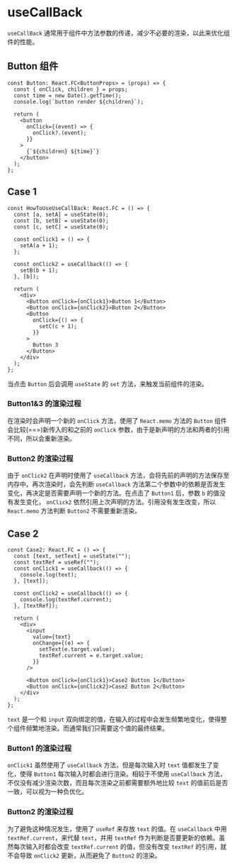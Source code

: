 # useCallBack

`useCallBack` 通常用于组件中方法参数的传递，减少不必要的渲染，以此来优化组件的性能。

## Button 组件

```
const Button: React.FC<ButtonProps> = (props) => {
  const { onClick, children } = props;
  const time = new Date().getTime();
  console.log(`button render ${children}`);

  return (
    <button
      onClick={(event) => {
        onClick?.(event);
      }}
    >
      {`${children} ${time}`}
    </button>
  );
};
```

## Case 1

```
const HowToUseUseCallBack: React.FC = () => {
  const [a, setA] = useState(0);
  const [b, setB] = useState(0);
  const [c, setC] = useState(0);

  const onClick1 = () => {
    setA(a + 1);
  };

  const onClick2 = useCallback(() => {
    setB(b + 1);
  }, [b]);

  return (
    <div>
      <Button onClick={onClick1}>Button 1</Button>
      <Button onClick={onClick2}>Button 2</Button>
      <Button
        onClick={() => {
          setC(c + 1);
        }}
      >
        Button 3
      </Button>
    </div>
  );
};
```

当点击 `Button` 后会调用 `useState` 的 `set` 方法，来触发当前组件的渲染。

### Button1&3 的渲染过程

在渲染时会声明一个新的 `onClick` 方法，使用了 `React.memo` 方法的 `Button` 组件会比较(===)新传入的和之前的 `onClick` 参数，由于是新声明的方法和两者的引用不同，所以会重新渲染。

### Button2 的渲染过程

由于 `onClick2` 在声明时使用了 `useCallback` 方法，会将先前的声明的方法保存至内存中。再次渲染时，会先判断 `useCallback` 方法第二个参数中的依赖是否发生变化，再决定是否需要声明一个新的方法。在点击了 `Button1` 后，参数 `b` 的值没有发生变化， `onClick2` 依然引用上次声明的方法。引用没有发生改变，所以 `React.memo` 方法判断 `Button2` 不需要重新渲染。

## Case 2

```
const Case2: React.FC = () => {
  const [text, setText] = useState("");
  const textRef = useRef("");
  const onClick1 = useCallback(() => {
    console.log(text);
  }, [text]);

  const onClick2 = useCallback(() => {
    console.log(textRef.current);
  }, [textRef]);

  return (
    <div>
      <input
        value={text}
        onChange={(e) => {
          setText(e.target.value);
          textRef.current = e.target.value;
        }}
      />

      <Button onClick={onClick1}>Case2 Button 1</Button>
      <Button onClick={onClick2}>Case2 Button 2</Button>
    </div>
  );
};
```

`text` 是一个和 `input` 双向绑定的值，在输入的过程中会发生频繁地变化，使得整个组件频繁地渲染。而通常我们只需要这个值的最终结果。

### Button1 的渲染过程

`onClick1` 虽然使用了 `useCallback` 方法，但是每次输入时 `text` 值都发生了变化，使得 `Button1` 每次输入时都会进行渲染。相较于不使用 `useCallback` 方法，不仅没有减少渲染次数，而且每次渲染之前都需要额外地比较 `text` 的值前后是否一致，可以视为一种负优化。

### Button2 的渲染过程

为了避免这种情况发生，使用了 `useRef` 来存放 `text` 的值。在 `useCallback` 中用 `textRef.current`，来代替 `text`，并用 `textRef` 作为判断是否要更新的依赖。虽然每次输入时都会改变 `textRef.current` 的值，但没有改变 `textRef` 的引用，就不会导致 `onClick2` 更新，从而避免了 `Button2` 的渲染。
